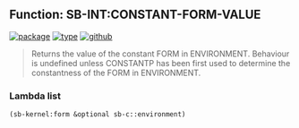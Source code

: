 ## Function: SB-INT:CONSTANT-FORM-VALUE
[![package](https://img.shields.io/badge/Package-SB--INT-5f9ea0.svg?style=social&colorA=999999)](../) [![type](https://img.shields.io/badge/Type-Function-5f9ea0.svg?style=social&colorA=999999)](../#function) [![github](https://img.shields.io/badge/GitHub-View_the_source-5f9ea0.svg?style=social&colorA=999999&logo=github)](https://github.com/sbcl/sbcl/blob/master/src/compiler/early-constantp.lisp/) 

> Returns the value of the constant FORM in ENVIRONMENT. Behaviour
> is undefined unless CONSTANTP has been first used to determine the
> constantness of the FORM in ENVIRONMENT.

### Lambda list
```cl
(sb-kernel:form &optional sb-c::environment)
```
